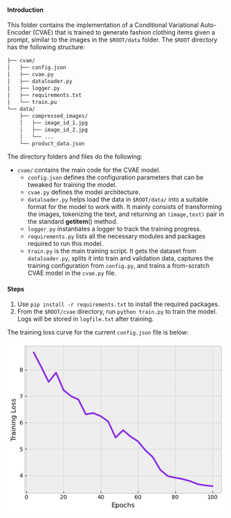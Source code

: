 #### Introduction

This folder contains the implementation of a Conditional Variational Auto-Encoder (CVAE) that is trained to generate fashion clothing items given a prompt, similar to the images in the `$ROOT/data` folder. The `$ROOT` directory has the following structure:

```
├── cvae/
│   ├── config.json
│   ├── cvae.py
│   ├── dataloader.py
│   ├── logger.py
│   ├── requirements.txt
│   └── train.pu
└── data/
    ├── compressed_images/
    │   ├── image_id_1.jpg
    │   ├── image_id_2.jpg
    │   └── ...
    └── product_data.json
```

The directory folders and files do the following:

* `cvae/` contains the main code for the CVAE model.
  * `config.json` defines the configuration parameters that can be tweaked for training the model.
  * `cvae.py` defines the model architecture.
  * `dataloader.py` helps load the data in `$ROOT/data/` into a suitable format for the model to work with. It mainly consists of transforming the images, tokenizing the text, and returning an `(image,text)` pair in the standard ____getitem____() method.
  * `logger.py` instantiates a logger to track the training progress.
  * `requirements.py` lists all the necessary modules and packages required to run this model.
  * `train.py` is the main training script. It gets the dataset from `dataloader.py`, splits it into train and validation data, captures the training configuration from `config.py`, and trains a from-scratch CVAE model in the `cvae.py` file.

#### Steps

1. Use `pip install -r requirements.txt` to install the required packages.
2. From the `$ROOT/cvae` directory, run `python train.py` to train the model. Logs will be stored in `logfile.txt` after training.



The training loss curve for the current `config.json` file is below:

![image](utils/cvae_training_loss_plot.png)
